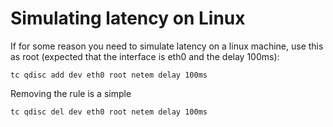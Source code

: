 # Simulating latency on Linux

If for some reason you need to simulate latency on a linux machine, use this as root (expected that the interface is eth0 and the delay 100ms):

    tc qdisc add dev eth0 root netem delay 100ms
    
Removing the rule is a simple

    tc qdisc del dev eth0 root netem delay 100ms